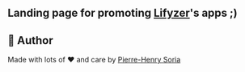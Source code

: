 ## Landing page for promoting [Lifyzer](http://lifyzer.com)'s apps ;)


## 🎨 Author

Made with lots of ❤️ and care by [Pierre-Henry Soria](https://ph7.me)
